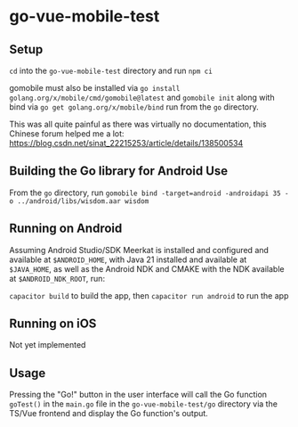 # go-vue-mobile-test

## Setup
`cd` into the `go-vue-mobile-test` directory and run `npm ci`

gomobile must also be installed via `go install golang.org/x/mobile/cmd/gomobile@latest` and `gomobile init`
along with bind via `go get golang.org/x/mobile/bind` run from the `go` directory. 

This was all quite painful as there was virtually no documentation, this Chinese forum helped me a lot: https://blog.csdn.net/sinat_22215253/article/details/138500534

## Building the Go library for Android Use

From the `go` directory, run `gomobile bind -target=android -androidapi 35 -o ../android/libs/wisdom.aar wisdom`

## Running on Android
Assuming Android Studio/SDK Meerkat is installed and configured and available at `$ANDROID_HOME`, with 
Java 21 installed and available at `$JAVA_HOME`, as well as the Android NDK and CMAKE with the NDK available at `$ANDROID_NDK_ROOT`, run:

`capacitor build` to build the app, then
`capacitor run android` to run the app

## Running on iOS
Not yet implemented

## Usage

Pressing the "Go!" button in the user interface will call the 
Go function `goTest()` in the `main.go` file in the `go-vue-mobile-test/go` directory
via the TS/Vue frontend and display the Go function's output. 
